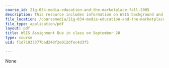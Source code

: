 ```yaml
---
course_id: 21g-034-media-education-and-the-marketplace-fall-2005
description: This resource includes information on WSIS background and goals.
file_location: /coursemedia/21g-034-media-education-and-the-marketplace-fall-2005/f1d71033377bad248f2e012dfec4d3f5_MIT21G_034F05_wsis_assign.pdf
file_type: application/pdf
layout: pdf
title: WSIS Assignment Due in class on September 20
type: course
uid: f1d71033377bad248f2e012dfec4d3f5

---
```

None